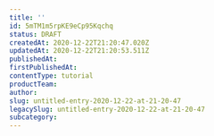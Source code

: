 ```yaml
---
title: ''
id: 5mTM1m5rpKE9eCp95Kqchq
status: DRAFT
createdAt: 2020-12-22T21:20:47.020Z
updatedAt: 2020-12-22T21:20:53.511Z
publishedAt: 
firstPublishedAt: 
contentType: tutorial
productTeam: 
author: 
slug: untitled-entry-2020-12-22-at-21-20-47
legacySlug: untitled-entry-2020-12-22-at-21-20-47
subcategory: 
---
```



